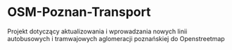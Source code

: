 # OSM-Poznan-Transport

Projekt dotyczący aktualizowania i wprowadzania nowych linii autobusowych i tramwajowych aglomeracji poznańskiej do Openstreetmap
